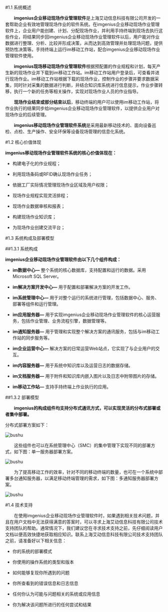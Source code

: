 #1.1 系统概述

&ensp;&ensp;&ensp;&ensp;**imgenius企业移动现场作业管理软件**是上海艾动信息科技有限公司开发的一套帮助企业有效地管理现场作业的软件系统。在imgenius企业移动现场作业管理软件上，企业用户能创建、计划、分配现场作业，并利用手持终端到现场去执行这些作业，将结果同步回imgenius企业移动现场作业管理软件以后，用户能对作业数据进行整理、分析、比较并形成决策，从而达到高效管理并处理现场问题，提供预防性决策等。手持终端上运行im移动工作站，配合imgenius企业移动现场作业管理软件使用。

&ensp;&ensp;&ensp;&ensp;**imgenius现场移动现场作业管理软件**根据预配置的作业规程和计划，每天产生新的现场作业并下载到im移动工作站。im移动工作站用户登录后，可查看并进行现场作业。im移动工作站根据下载的现场作业，控制作业的步骤并要求数据采集，同时针对采集的数据进行判断，并结合知识库系统进行信息提示，作业步骤转移，执行一个新的任务等相关操作，实现对现场作业人员的作业指导。

&ensp;&ensp;&ensp;&ensp;**现场作业结束或部分结束以后**，移动终端的用户可以使用im移动工作站，将作业执行的结果同步给imgenius企业移动现场作业管理软件，以提供企业用户对现场作业的后续管理。

&ensp;&ensp;&ensp;&ensp;**imgenius移动现场作业管理软件系统**是采用最新移动技术的、面向设备巡检、点检、生产操作、安全环保等设备现场管理的信息化系统。

#1.2  核心价值体现

**imgenius移动现场作业管理软件系统的核心价值体现在：**

* 构建电子化的作业规程；

* 利用现场条码或RFID确认现场作业任务；

* 依据工厂实际情况管理现场作业区域及用户权限；

* 现场作业规程实现灵活排程；

* 现场作业数据审核和报表；

* 构建现场作业知识库；

* 为现场作业创建交流平台；

#1.3 系统构成及部署模型

##1.3.1 系统构成

**imgenius企业移动现场作业管理软件由以下几个组件构成：**

* **im数据中心—** 整个系统的核心数据库，支持配置和运行的数据。采用Microsoft SQL Server。

* **im解决方案开发中心—** 用于配置和部署解决方案的开发工作。

* **im系统管理中心—** 用于对整个运行的系统进行管理，包括数据中心、服务、部署等组件和运行管理。

* **im应用服务器—** 用于实现imgenius企业移动现场作业管理软件的核心运营服务，包括作业管理、业务流程引擎，数据管理等。

* **im通知服务器—** 用于管理和实现整个解决方案的通讯服务，包括与im移动工作站的同步服务等。

* **im企业运营中心—** 解决方案的日常运营Web站点，它实现了与企业用户的交互。

* **im内容服务器—** 用于系统中知识库以及运营日志的数据存储。

* **im文档服务器—** 用于附件和知识库内嵌入图片以及日志中附带图片的存储。

* **im移动工作站—** 支持手持终端上作业执行的应用。

##1.3.2 部署模型

&ensp;&ensp;&ensp;&ensp;**imgenius的构成组件均支持分布式通讯方式，可以实现灵活的分布式部署或者集中部署。**

分布式部署方案如下：

![bushu](./images/bushu1.jpg)

&ensp;&ensp;&ensp;&ensp;这些组件也可以在系统管理中心（SMC）的集中管理下实现不同的部署方式，如下图：单一服务器部署方案。

![bushu](./images/bushu2.jpg)

&ensp;&ensp;&ensp;&ensp;为了提高移动工作的效率，针对不同的移动终端的数量，也可在一个系统中部署多台通知服务器，以满足移动终端管理的需求，如下图：多通知服务器部署方案。

![bushu](./images/bushu3.jpg)

#1.4 技术支持

&ensp;&ensp;&ensp;&ensp;在使用imgenius企业移动现场作业管理软件时，如果遇到相关技术问题，并且在用户文档中无法获得满意的答案时，可以寻求上海艾动信息科技有限公司技术支持团队的帮助。通常情况下，我们建议您在寻求技术支持之前，先仔细阅读用户文档以便高效快捷地获取相应知识。联系上海艾动信息科技有限公司技术支持团队之前，请准备好以下相关信息：

* 你的系统的部署模式

* 你使用的操作系统的类型和版本

* 如何能够复现你所遇到的问题

* 你所查看到的错误信息和日志信息

* 任何你认为可能与问题相关的系统或应用信息

* 你为解决该问题所进行的任何尝试和结果


